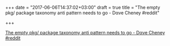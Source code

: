 +++
date = "2017-06-06T14:37:02+03:00"
draft = true
title = "The empty pkg/ package taxonomy anti pattern needs to go - Dαve Cheney  #reddit"

+++

<p><a href="https://t.co/TZFjVkdbfW">The empty pkg/ package taxonomy anti pattern needs to go - Dαve Cheney  #reddit</a></p>